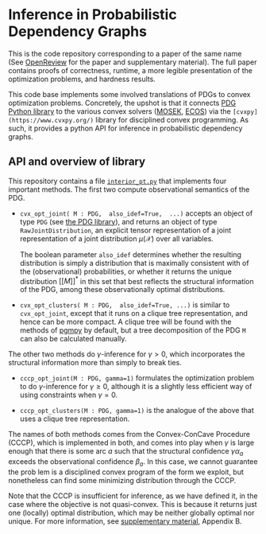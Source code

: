 
# Inference in Probabilistic Dependency Graphs

This is the code repository corresponding to a 
paper of the same name (See [OpenReview](https://openreview.net/forum?id=XIn-DFFR2zO) for the paper
and supplementary material).
The full paper contains proofs of correctness, runtime, a more legible 
presentation of the optimization problems, and hardness results. 


This code base implements some involved translations of PDGs
to convex optimization problems. 
Concretely, the upshot is that it connects
[PDG Python library](https://github.com/orichardson/pdg)
to the various convex solvers
([MOSEK](), [ECOS]()) via
the `[cvxpy](https://www.cvxpy.org/)`
library for disciplined convex programming. 
As such, it provides
a python API for inference in probabilistic dependency graphs.


## API and overview of library

This repository contains a file 
[`interior_pt.py`](interior_pt.py)
that implements four important methods.
The first two compute observational semantics of the PDG. 

* `cvx_opt_joint( M : PDG,  also_idef=True,  ...)`
	accepts an object of type `PDG` (see [the PDG library](https://github.com/orichardson/pdg)),
	and returns an object of type `RawJointDistribution`, an explicit tensor representation of a joint
	representation of a joint distribution $\mu(\mathcal X)$ over all variables.
	
	The boolean parameter `also_idef` determines whether the resulting distribution is simply a distribution that is maximally
	consistent with of the (observational) probabilities, or
	whether it returns the unique distribution $[[ M ]]^*$ 
	in this set that best reflects the structural information of the PDG, among 
	these observationally optimal distributions.

* `cvx_opt_clusters( M : PDG,  also_idef=True, ...)`
	is similar to `cvx_opt_joint`, except that it runs on a clique tree representation,
	and hence can be more compact. A clique tree will be found with the methods of
		[pgmpy](https://pgmpy.org/models/junctiontree.html) by default, but a tree
		decomposition of the PDG `M` can also be calculated manually.

The other two methods do $\gamma$-inference for $\gamma > 0$,
which incorporates the structural information more than simply to break ties.

* `cccp_opt_joint(M : PDG, gamma=1)`
	formulates the optimization problem to do $\gamma$-inference for $\gamma \ge 0$,
	although it is a slightly less efficient way of using constraints when $\gamma = 0$. 

* `cccp_opt_clusters(M : PDG, gamma=1)`
	is the analogue of the above that uses a clique tree representation.

The names of both methods comes from the
Convex-ConCave Procedure (CCCP), which is implemented in both,
and comes into play when $\gamma$ is large enough that there is some arc $a$ such 
that the structural confidence $\gamma \alpha_a$ exceeds the observational confidence $\beta_a$.
In this case, we cannot guarantee the prob lem is a disciplined convex program of the
form we exploit, but nonetheless can find some minimizing distribution through the CCCP.

Note that the CCCP is insufficient for inference, as we 
 have defined it, in the case where
the objective is not quasi-convex.
This is because it returns just one (locally) optimal distribution, which may 
	be neither globally optimal nor unique.
For more information, see [supplementary material](https://openreview.net/attachment?id=XIn-DFFR2zO&name=supplementary_material), Appendix B.
